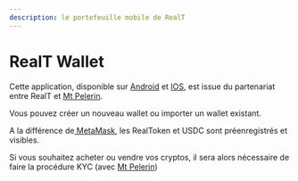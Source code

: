 ```yaml
---
description: le portefeuille mobile de RealT
---
```


# RealT Wallet

Cette application, disponible sur [Android](https://play.google.com/store/apps/details?id=co.realt.bridge\&hl=fr\&gl=US\&pli=1) et [IOS](https://apps.apple.com/fr/app/realt-wallet/id1545585469), est issue du partenariat entre RealT et [Mt Pelerin](https://www.mtpelerin.com/fr).

Vous pouvez créer un nouveau wallet ou importer un wallet existant.

A la différence de[ MetaMask](metamask/), les RealToken et USDC sont préenregistrés et visibles.

Si vous souhaitez acheter ou vendre vos cryptos, il sera alors nécessaire de faire la procédure KYC (avec [Mt Pelerin](https://www.mtpelerin.com/fr/bridge-wallet))
